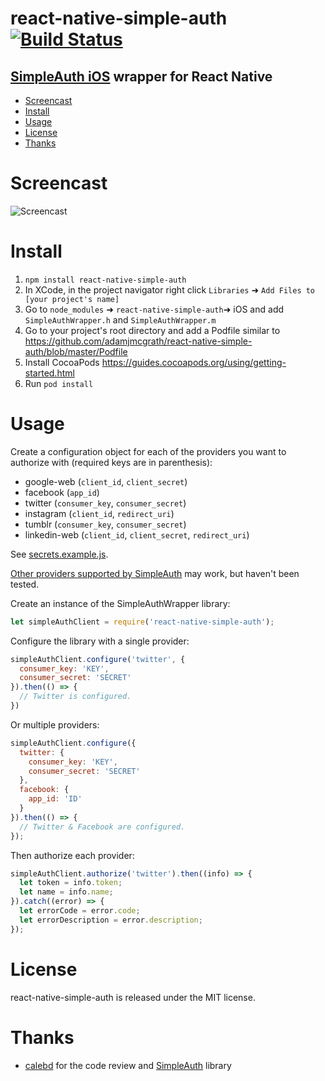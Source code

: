 # react-native-simple-auth [![Build Status](https://travis-ci.org/adamjmcgrath/react-native-simple-auth.svg?branch=chore%2Frelease-tasks)](https://travis-ci.org/adamjmcgrath/react-native-simple-auth)
## [SimpleAuth iOS](https://github.com/calebd/SimpleAuth) wrapper for React Native

  * [Screencast](#screencast)
  * [Install](#install)
  * [Usage](#usage)
  * [License](#license)
  * [Thanks](#thanks)

Screencast
==========

![Screencast](https://raw.githubusercontent.com/adamjmcgrath/react-native-simple-auth/master/screencast.gif)

Install
=======

1. `npm install react-native-simple-auth`
2. In XCode, in the project navigator right click `Libraries` ➜ `Add Files to [your project's name]`
3. Go to `node_modules` ➜ `react-native-simple-auth`➜ iOS and add `SimpleAuthWrapper.h` and `SimpleAuthWrapper.m` 
4. Go to your project's root directory and add a Podfile similar to https://github.com/adamjmcgrath/react-native-simple-auth/blob/master/Podfile
5. Install CocoaPods https://guides.cocoapods.org/using/getting-started.html
6. Run `pod install`

Usage
=====

Create a configuration object for each of the providers you want to authorize with (required keys are in parenthesis):

 - google-web (`client_id`, `client_secret`)
 - facebook (`app_id`)
 - twitter (`consumer_key`, `consumer_secret`)
 - instagram (`client_id`, `redirect_uri`)
 - tumblr (`consumer_key`, `consumer_secret`)
 - linkedin-web (`client_id`, `client_secret`, `redirect_uri`)

See [secrets.example.js](/secrets.example.js).

[Other providers supported by SimpleAuth](https://github.com/calebd/SimpleAuth#simpleauth) may work, but haven't been tested.

Create an instance of the SimpleAuthWrapper library:

```javascript
let simpleAuthClient = require('react-native-simple-auth');
```

Configure the library with a single provider:

```javascript
simpleAuthClient.configure('twitter', {
  consumer_key: 'KEY',
  consumer_secret: 'SECRET'
}).then(() => {
  // Twitter is configured.
})
```

Or multiple providers:

```javascript
simpleAuthClient.configure({
  twitter: {
    consumer_key: 'KEY',
    consumer_secret: 'SECRET'
  },
  facebook: {
    app_id: 'ID'
  }
}).then(() => {
  // Twitter & Facebook are configured.
});
```

Then authorize each provider:

```javascript
simpleAuthClient.authorize('twitter').then((info) => {
  let token = info.token;
  let name = info.name;
}).catch((error) => {
  let errorCode = error.code;
  let errorDescription = error.description;
});
```

License
=======

react-native-simple-auth is released under the MIT license.

Thanks
======

- [calebd](https://github.com/calebd) for the code review and [SimpleAuth](https://github.com/calebd/SimpleAuth) library

